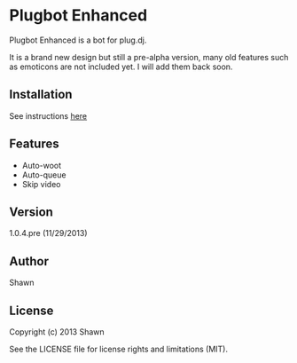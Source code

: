 # Plugbot Enhanced
Plugbot Enhanced is a bot for plug.dj.

It is a brand new design but still a pre-alpha version, many old features
such as emoticons are not included yet. I will add them back soon.

## Installation
See instructions [here](http://ebola777.github.io/)

## Features
- Auto-woot
- Auto-queue
- Skip video

## Version
1.0.4.pre (11/29/2013)

## Author
Shawn

## License
Copyright (c) 2013  Shawn

See the LICENSE file for license rights and limitations (MIT).
